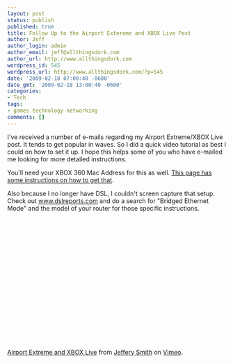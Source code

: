 ```yaml
---
layout: post
status: publish
published: true
title: Follow Up to the Airport Extereme and XBOX Live Post
author: Jeff
author_login: admin
author_email: jeff@allthingsdork.com
author_url: http://www.allthingsdork.com
wordpress_id: 545
wordpress_url: http://www.allthingsdork.com/?p=545
date: '2009-02-18 07:00:40 -0600'
date_gmt: '2009-02-18 13:00:40 -0600'
categories:
- Tech
tags:
- games technology networking
comments: []
---
```

<p>I've received a number of e-mails regarding my Airport Extreme/XBOX Live post. It tends to get popular in waves. So I did a quick video tutorial as best I could on how to set it up. I hope this helps some of you who have e-mailed me looking for more detailed instructions.</p>
<p>You'll need your XBOX 360 Mac Address for this as well. <a href="http://rcc.bgsu.edu/info/Xbox_360_MAC_Address">This page has some instructions on how to get that</a>.</p>
<p>Also because I no longer have DSL, I couldn't screen capture that setup. Check out <a href="http://www.dslreports.com/">www.dslreports.com</a>  and do a search for "Bridged Ethernet Mode" and the model of your router for those specific instructions.</p>
<p><object width="400" height="300"><param name="allowfullscreen" value="true" /><param name="allowscriptaccess" value="always" /><param name="movie" value="http://vimeo.com/moogaloop.swf?clip_id=3263920&amp;server=vimeo.com&amp;show_title=1&amp;show_byline=1&amp;show_portrait=0&amp;color=&amp;fullscreen=1" /><embed src="http://vimeo.com/moogaloop.swf?clip_id=3263920&amp;server=vimeo.com&amp;show_title=1&amp;show_byline=1&amp;show_portrait=0&amp;color=&amp;fullscreen=1" type="application/x-shockwave-flash" allowfullscreen="true" allowscriptaccess="always" width="400" height="300"></embed></object><br /><a href="http://vimeo.com/3263920">Airport Extreme and XBOX Live</a> from <a href="http://vimeo.com/bobbydigital">Jeffery Smith</a> on <a href="http://vimeo.com">Vimeo</a>.</p>
